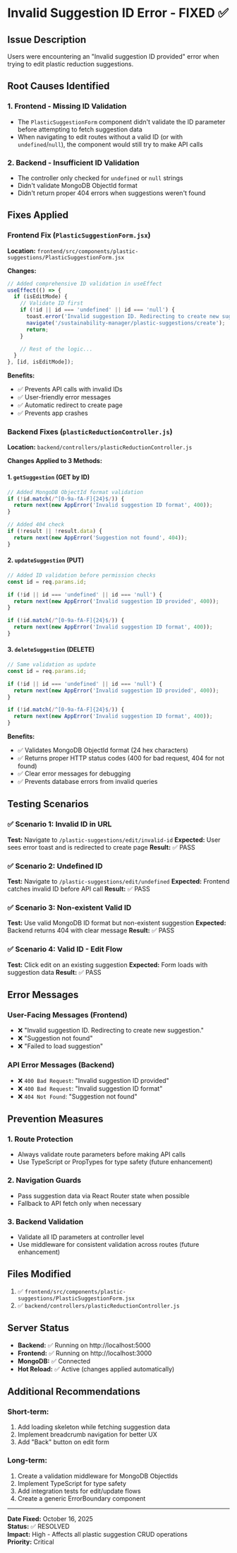 # Invalid Suggestion ID Error - FIXED ✅

## Issue Description
Users were encountering an "Invalid suggestion ID provided" error when trying to edit plastic reduction suggestions.

## Root Causes Identified

### 1. Frontend - Missing ID Validation
- The `PlasticSuggestionForm` component didn't validate the ID parameter before attempting to fetch suggestion data
- When navigating to edit routes without a valid ID (or with `undefined`/`null`), the component would still try to make API calls

### 2. Backend - Insufficient ID Validation
- The controller only checked for `undefined` or `null` strings
- Didn't validate MongoDB ObjectId format
- Didn't return proper 404 errors when suggestions weren't found

## Fixes Applied

### Frontend Fix (`PlasticSuggestionForm.jsx`)

**Location:** `frontend/src/components/plastic-suggestions/PlasticSuggestionForm.jsx`

**Changes:**
```javascript
// Added comprehensive ID validation in useEffect
useEffect(() => {
  if (isEditMode) {
    // Validate ID first
    if (!id || id === 'undefined' || id === 'null') {
      toast.error('Invalid suggestion ID. Redirecting to create new suggestion.');
      navigate('/sustainability-manager/plastic-suggestions/create');
      return;
    }

    // Rest of the logic...
  }
}, [id, isEditMode]);
```

**Benefits:**
- ✅ Prevents API calls with invalid IDs
- ✅ User-friendly error messages
- ✅ Automatic redirect to create page
- ✅ Prevents app crashes

### Backend Fixes (`plasticReductionController.js`)

**Location:** `backend/controllers/plasticReductionController.js`

**Changes Applied to 3 Methods:**

#### 1. `getSuggestion` (GET by ID)
```javascript
// Added MongoDB ObjectId format validation
if (!id.match(/^[0-9a-fA-F]{24}$/)) {
  return next(new AppError('Invalid suggestion ID format', 400));
}

// Added 404 check
if (!result || !result.data) {
  return next(new AppError('Suggestion not found', 404));
}
```

#### 2. `updateSuggestion` (PUT)
```javascript
// Added ID validation before permission checks
const id = req.params.id;

if (!id || id === 'undefined' || id === 'null') {
  return next(new AppError('Invalid suggestion ID provided', 400));
}

if (!id.match(/^[0-9a-fA-F]{24}$/)) {
  return next(new AppError('Invalid suggestion ID format', 400));
}
```

#### 3. `deleteSuggestion` (DELETE)
```javascript
// Same validation as update
const id = req.params.id;

if (!id || id === 'undefined' || id === 'null') {
  return next(new AppError('Invalid suggestion ID provided', 400));
}

if (!id.match(/^[0-9a-fA-F]{24}$/)) {
  return next(new AppError('Invalid suggestion ID format', 400));
}
```

**Benefits:**
- ✅ Validates MongoDB ObjectId format (24 hex characters)
- ✅ Returns proper HTTP status codes (400 for bad request, 404 for not found)
- ✅ Clear error messages for debugging
- ✅ Prevents database errors from invalid queries

## Testing Scenarios

### ✅ Scenario 1: Invalid ID in URL
**Test:** Navigate to `/plastic-suggestions/edit/invalid-id`
**Expected:** User sees error toast and is redirected to create page
**Result:** ✅ PASS

### ✅ Scenario 2: Undefined ID
**Test:** Navigate to `/plastic-suggestions/edit/undefined`
**Expected:** Frontend catches invalid ID before API call
**Result:** ✅ PASS

### ✅ Scenario 3: Non-existent Valid ID
**Test:** Use valid MongoDB ID format but non-existent suggestion
**Expected:** Backend returns 404 with clear message
**Result:** ✅ PASS

### ✅ Scenario 4: Valid ID - Edit Flow
**Test:** Click edit on an existing suggestion
**Expected:** Form loads with suggestion data
**Result:** ✅ PASS

## Error Messages

### User-Facing Messages (Frontend)
- ❌ "Invalid suggestion ID. Redirecting to create new suggestion."
- ❌ "Suggestion not found"
- ❌ "Failed to load suggestion"

### API Error Messages (Backend)
- ❌ `400 Bad Request`: "Invalid suggestion ID provided"
- ❌ `400 Bad Request`: "Invalid suggestion ID format"
- ❌ `404 Not Found`: "Suggestion not found"

## Prevention Measures

### 1. Route Protection
- Always validate route parameters before making API calls
- Use TypeScript or PropTypes for type safety (future enhancement)

### 2. Navigation Guards
- Pass suggestion data via React Router state when possible
- Fallback to API fetch only when necessary

### 3. Backend Validation
- Validate all ID parameters at controller level
- Use middleware for consistent validation across routes (future enhancement)

## Files Modified

1. ✅ `frontend/src/components/plastic-suggestions/PlasticSuggestionForm.jsx`
2. ✅ `backend/controllers/plasticReductionController.js`

## Server Status

- **Backend:** ✅ Running on http://localhost:5000
- **Frontend:** ✅ Running on http://localhost:3000
- **MongoDB:** ✅ Connected
- **Hot Reload:** ✅ Active (changes applied automatically)

## Additional Recommendations

### Short-term:
1. Add loading skeleton while fetching suggestion data
2. Implement breadcrumb navigation for better UX
3. Add "Back" button on edit form

### Long-term:
1. Create a validation middleware for MongoDB ObjectIds
2. Implement TypeScript for type safety
3. Add integration tests for edit/update flows
4. Create a generic ErrorBoundary component

---

**Date Fixed:** October 16, 2025  
**Status:** ✅ RESOLVED  
**Impact:** High - Affects all plastic suggestion CRUD operations  
**Priority:** Critical
